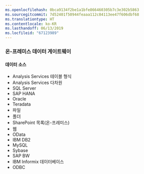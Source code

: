 ```yaml
---
ms.openlocfilehash: 0bca9134f2be1a1bfe866460305b7c3e302b5863
ms.sourcegitcommit: 7d52401f50944feaaa112c84113ee47f606dbf68
ms.translationtype: HT
ms.contentlocale: ko-KR
ms.lasthandoff: 06/13/2019
ms.locfileid: "67123989"
---
```

### <a name="on-premises-data-gateway"></a>온-프레미스 데이터 게이트웨이

#### <a name="data-source"></a>데이터 소스

* Analysis Services 테이블 형식
* Analysis Services 다차원
* SQL Server
* SAP HANA
* Oracle
* Teradata
* 파일
* 폴더
* SharePoint 목록(온-프레미스)
* 웹
* OData
* IBM DB2
* MySQL
* Sybase
* SAP BW
* IBM Informix 데이터베이스
* ODBC

